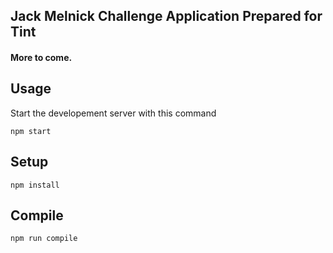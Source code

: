 Jack Melnick Challenge Application Prepared for Tint
---
#### More to come.


Usage
---

Start the developement server with this command
```
npm start
```


Setup
---

```
npm install
```


Compile
---

```
npm run compile
```
